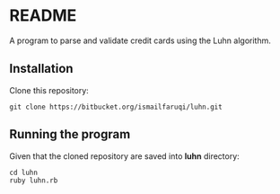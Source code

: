 README
======

A program to parse and validate credit cards using the Luhn algorithm.

## Installation

Clone this repository:

```
git clone https://bitbucket.org/ismailfaruqi/luhn.git
```

## Running the program

Given that the cloned repository are saved into __luhn__ directory:

```
cd luhn
ruby luhn.rb
```
